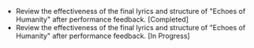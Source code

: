 - Review the effectiveness of the final lyrics and structure of "Echoes of Humanity" after performance feedback. [Completed]
- Review the effectiveness of the final lyrics and structure of "Echoes of Humanity" after performance feedback. [In Progress]